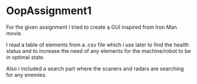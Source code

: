 # OopAssignment1

For the given assignment i tried to create a GUI inspired from Iron Man movie.

I read a table of elements from a .csv file which i use later to find the health status and  to increase the need 
of any elements for the machine/robot to be in optimal state.

Also i included a search part where the scaners and radars are searching for any enemies.


